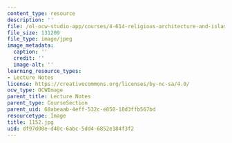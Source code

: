 ```yaml
---
content_type: resource
description: ''
file: /ol-ocw-studio-app/courses/4-614-religious-architecture-and-islamic-cultures-fall-2002/df97d00ed40c6abc5dd46852e184f3f2_1152.jpg
file_size: 131209
file_type: image/jpeg
image_metadata:
  caption: ''
  credit: ''
  image-alt: ''
learning_resource_types:
- Lecture Notes
license: https://creativecommons.org/licenses/by-nc-sa/4.0/
ocw_type: OCWImage
parent_title: Lecture Notes
parent_type: CourseSection
parent_uid: 68abeaab-4eff-532c-e858-18d3ffb567bd
resourcetype: Image
title: 1152.jpg
uid: df97d00e-d40c-6abc-5dd4-6852e184f3f2
---
```

